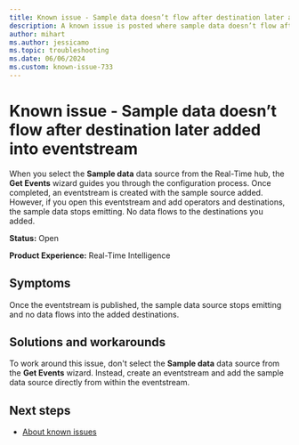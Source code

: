 ```yaml
---
title: Known issue - Sample data doesn’t flow after destination later added into eventstream
description: A known issue is posted where sample data doesn’t flow after destination later added into eventstream.
author: mihart
ms.author: jessicamo
ms.topic: troubleshooting  
ms.date: 06/06/2024
ms.custom: known-issue-733
---
```


# Known issue - Sample data doesn’t flow after destination later added into eventstream

When you select the **Sample data** data source from the Real-Time hub, the **Get Events** wizard guides you through the configuration process. Once completed, an eventstream is created with the sample source added. However, if you open this eventstream and add operators and destinations, the sample data stops emitting. No data flows to the destinations you added.

**Status:** Open

**Product Experience:** Real-Time Intelligence

## Symptoms

Once the eventstream is published, the sample data source stops emitting and no data flows into the added destinations.

## Solutions and workarounds

To work around this issue, don't select the **Sample data** data source from the **Get Events** wizard. Instead, create an eventstream and add the sample data source directly from within the eventstream.

## Next steps

- [About known issues](https://support.fabric.microsoft.com/known-issues)
